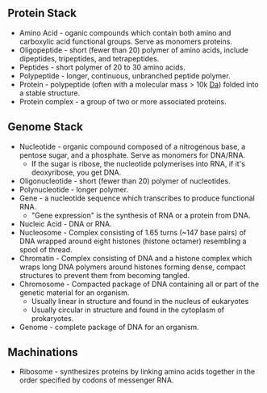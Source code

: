 ## Protein Stack

* Amino Acid - oganic compounds which contain both amino and carboxylic acid functional groups. Serve as monomers proteins.
* Oligopeptide - short (fewer than 20) polymer of amino acids, include dipeptides, tripeptides, and tetrapeptides.
* Peptides - short polymer of 20 to 30 amino acids.
* Polypeptide - longer, continuous, unbranched peptide polymer.
* Protein - polypeptide (often with a molecular mass > 10k [Da](https://en.wikipedia.org/wiki/Dalton_(unit))) folded into a stable structure.
* Protein complex - a group of two or more associated proteins.

## Genome Stack

* Nucleotide - organic compound composed of a nitrogenous base, a pentose sugar, and a phosphate. Serve as monomers for DNA/RNA.
  * If the sugar is ribose, the nucleotide polymerises into RNA, if it's deoxyribose, you get DNA.
* Oligonucleotide - short (fewer than 20) polymer of nucleotides.
* Polynucleotide - longer polymer.
* Gene - a nucleotide sequence which transcribes to produce functional RNA.
  * "Gene expression" is the synthesis of RNA or a protein from DNA.
* Nucleic Acid - DNA or RNA.
* Nucleosome - Complex consisting of 1.65 turns (~147 base pairs) of DNA wrapped around eight histones (histone octamer) resembling a spool of thread.
* Chromatin - Complex consisting of DNA and a histone complex which wraps long DNA polymers around histones forming dense, compact structures to prevent them from becoming tangled.
* Chromosome - Compacted package of DNA containing all or part of the genetic material for an organism.
  * Usually linear in structure and found in the nucleus of eukaryotes
  * Usually circular in structure and found in the cytoplasm of prokaryotes.
* Genome - complete package of DNA for an organism.

## Machinations

* Ribosome - synthesizes proteins by linking amino acids together in the order specified by codons of messenger RNA.
